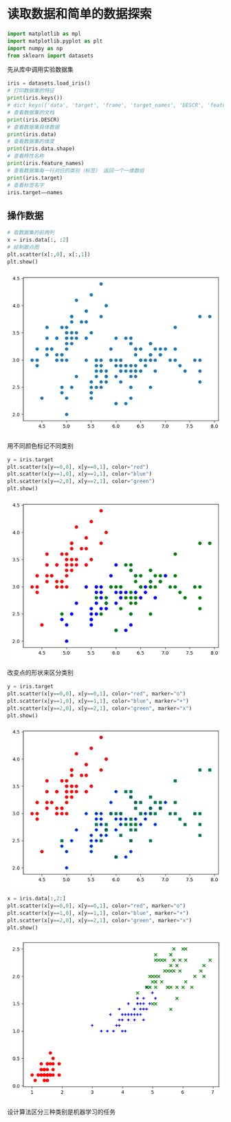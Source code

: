 # 读取数据和简单的数据探索

```python
import matplotlib as mpl
import matplotlib.pyplot as plt
import numpy as np
from sklearn import datasets
```

先从库中调用实验数据集

```python
iris = datasets.load_iris()
# 打印数据集的特征
print(iris.keys())
# dict_keys(['data', 'target', 'frame', 'target_names', 'DESCR', 'feature_names', 'filename'])
# 查看数据集的文档
print(iris.DESCR)
# 查看数据集具体数据
print(iris.data)
# 查看数据集的维度
print(iris.data.shape)
# 查看特性名称
print(iris.feature_names)
# 查看数据集每一行对应的类别（标签） 返回一个一维数组
print(iris.target)
# 查看标签名字
iris.target——names
```



## 操作数据

```python
# 取数据集的前两列
x = iris.data[:, :2]
# 绘制散点图
plt.scatter(x[:,0], x[:,1])
plt.show()
```

![image-20200605154806267](img/image-20200605154806267.png)



用不同颜色标记不同类别

```python
y = iris.target
plt.scatter(x[y==0,0], x[y==0,1], color="red")
plt.scatter(x[y==1,0], x[y==1,1], color="blue")
plt.scatter(x[y==2,0], x[y==2,1], color="green")
plt.show()
```

![image-20200605155147512](img/image-20200605155147512.png)



改变点的形状来区分类别

```python
y = iris.target
plt.scatter(x[y==0,0], x[y==0,1], color="red", marker="o")
plt.scatter(x[y==1,0], x[y==1,1], color="blue", marker="+")
plt.scatter(x[y==2,0], x[y==2,1], color="green", marker="x")
plt.show()
```

![image-20200605155819092](img/image-20200605155819092.png)



```python
x = iris.data[:,2:]
plt.scatter(x[y==0,0], x[y==0,1], color="red", marker="o")
plt.scatter(x[y==1,0], x[y==1,1], color="blue", marker="+")
plt.scatter(x[y==2,0], x[y==2,1], color="green", marker="x")
plt.show()
```

![image-20200605160238376](img/image-20200605160238376.png)



设计算法区分三种类别是机器学习的任务